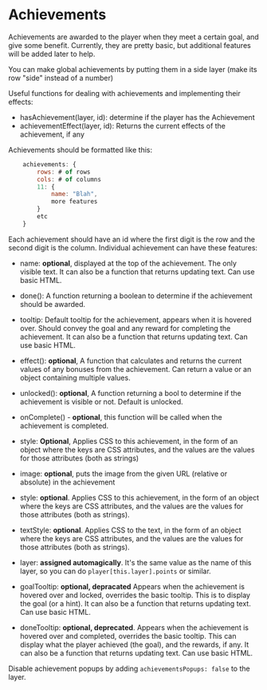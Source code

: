 # Achievements

Achievements are awarded to the player when they meet a certain goal, and give some benefit.
Currently, they are pretty basic, but additional features will be added later to help.

You can make global achievements by putting them in a side layer (make its row "side" instead of a number)

Useful functions for dealing with achievements and implementing their effects:

- hasAchievement(layer, id): determine if the player has the Achievement
- achievementEffect(layer, id): Returns the current effects of the achievement, if any


Achievements should be formatted like this:

```js
    achievements: {
        rows: # of rows
        cols: # of columns
        11: {
            name: "Blah",
            more features
        }
        etc
    }
```

Each achievement should have an id where the first digit is the row and the second digit is the column.
Individual achievement can have these features:

- name: **optional**, displayed at the top of the achievement. The only visible text.
         It can also be a function that returns updating text. Can use basic HTML.

- done(): A function returning a boolean to determine if the achievement should be awarded.

- tooltip: Default tooltip for the achievement, appears when it is hovered over. Should convey the goal and any reward for
        completing the achievement. It can also be a function that returns updating text. Can use basic HTML.


- effect(): **optional**, A function that calculates and returns the current values of any bonuses from the achievement.
    Can return a value or an object containing multiple values.

- unlocked(): **optional**, A function returning a bool to determine if the achievement is visible or not. Default is unlocked.

- onComplete() - **optional**, this function will be called when the achievement is completed.

- style: **Optional**, Applies CSS to this achievement, in the form of an object where the keys are CSS attributes,
         and the values are the values for those attributes (both as strings)

- image: **optional**, puts the image from the given URL (relative or absolute) in the achievement

- style: **optional**. Applies CSS to this achievement, in the form of an object where the keys are CSS attributes, and the values are the values for those attributes (both as strings).

- textStyle: **optional**. Applies CSS to the text, in the form of an object where the keys are CSS attributes, and the values are the values for those attributes (both as strings).

- layer: **assigned automagically**. It's the same value as the name of this layer, so you can do `player[this.layer].points` or similar.


- goalTooltip: **optional, depracated** Appears when the achievement is hovered over and locked, overrides the basic tooltip.
        This is to display the goal (or a hint). It can also be a function that returns updating text. Can use basic HTML.

- doneTooltip: **optional, deprecated**. Appears when the achievement is hovered over and completed, overrides the basic tooltip. This can display what the player achieved (the goal), and the rewards, if any. It can also be a function that returns updating text. Can use basic HTML.

Disable achievement popups by adding `achievementsPopups: false` to the layer.
